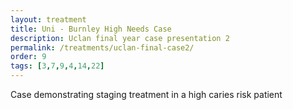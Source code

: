 ```yaml
---
layout: treatment
title: Uni - Burnley High Needs Case
description: Uclan final year case presentation 2
permalink: /treatments/uclan-final-case2/
order: 9
tags: [3,7,9,4,14,22]
---
```


Case demonstrating staging treatment in a high caries risk patient
<object data="/assets/uclanfinalcase2.pdf" width="100%" height="1000" type='application/pdf'/>

